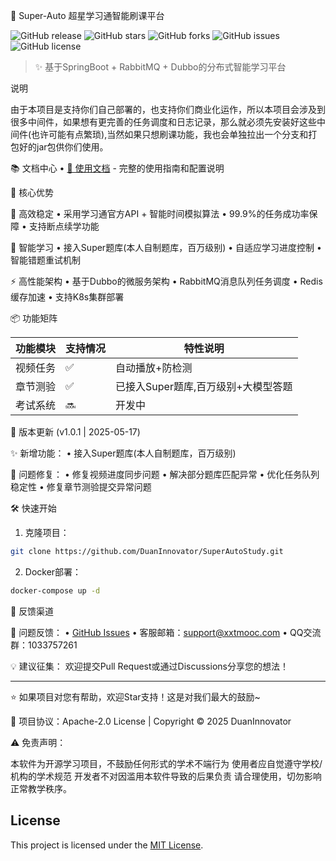 🌟 Super-Auto 超星学习通智能刷课平台

![GitHub release](https://img.shields.io/github/v/release/DuanInnovator/SuperAutoStudy?style=flat-square)
![GitHub stars](https://img.shields.io/github/stars/DuanInnovator/SuperAutoStudy?style=social)
![GitHub forks](https://img.shields.io/github/forks/DuanInnovator/SuperAutoStudy?style=social)
![GitHub issues](https://img.shields.io/github/issues/DuanInnovator/SuperAutoStudy?color=blue)
![GitHub license](https://img.shields.io/github/license/DuanInnovator/SuperAutoStudy?color=orange)

> ✨ 基于SpringBoot + RabbitMQ + Dubbo的分布式智能学习平台


说明
 
由于本项目是支持你们自己部署的，也支持你们商业化运作，所以本项目会涉及到很多中间件，如果想有更完善的任务调度和日志记录，那么就必须先安装好这些中间件(也许可能有点繁琐),当然如果只想刷课功能，我也会单独拉出一个分支和打包好的jar包供你们使用。


📚 文档中心
• [📖 使用文档](https://doc.xxtmooc.com) - 完整的使用指南和配置说明

🎯 核心优势

🚀 高效稳定
• 采用学习通官方API + 智能时间模拟算法
• 99.9%的任务成功率保障
• 支持断点续学功能

🧠 智能学习
• 接入Super题库(本人自制题库，百万级别)
• 自适应学习进度控制
• 智能错题重试机制

⚡ 高性能架构
• 基于Dubbo的微服务架构
• RabbitMQ消息队列任务调度
• Redis缓存加速
• 支持K8s集群部署

📦 功能矩阵

| 功能模块       | 支持情况 | 特性说明                  |
|----------------|----------|-----------------------|
| 视频任务       | ✅        | 自动播放+防检测              |
| 章节测验       | ✅        | 已接入Super题库,百万级别+大模型答题 |
| 考试系统       | 🔜        | 开发中                   |

🔄 版本更新 (v1.0.1 | 2025-05-17)

✨ 新增功能：
• 接入Super题库(本人自制题库，百万级别)


🐛 问题修复：
• 修复视频进度同步问题
• 解决部分题库匹配异常
• 优化任务队列稳定性
• 修复章节测验提交异常问题



🛠️ 快速开始

1. 克隆项目：
```bash
git clone https://github.com/DuanInnovator/SuperAutoStudy.git
```

2. Docker部署：
```bash
docker-compose up -d
```



📝 反馈渠道

📮 问题反馈：
• [GitHub Issues](https://github.com/DuanInnovator/SuperAutoStudy/issues)
• 客服邮箱：support@xxtmooc.com
• QQ交流群：1033757261

💡 建议征集：
欢迎提交Pull Request或通过Discussions分享您的想法！

---


⭐ 如果项目对您有帮助，欢迎Star支持！这是对我们最大的鼓励~

📌 项目协议：Apache-2.0 License | Copyright © 2025 DuanInnovator


⚠️ 免责声明：

本软件为开源学习项目，不鼓励任何形式的学术不端行为
使用者应自觉遵守学校/机构的学术规范
开发者不对因滥用本软件导致的后果负责
请合理使用，切勿影响正常教学秩序。

## License

This project is licensed under the [MIT License](LICENSE).